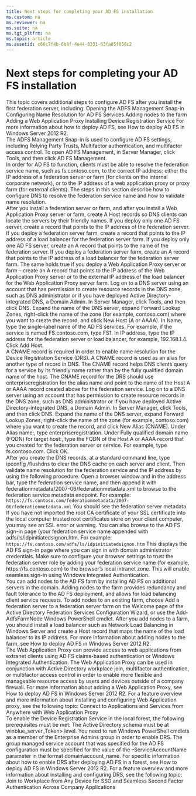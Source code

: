 ```yaml
---
title: Next steps for completing your AD FS installation
ms.custom: na
ms.reviewer: na
ms.suite: na
ms.tgt_pltfrm: na
ms.topic: article
ms.assetid: c66c7f4b-6b8f-4e44-8331-63fa85f858c2
---
```

# Next steps for completing your AD FS installation
<?xml version="1.0" encoding="utf-8"?>
<developerConceptualDocument xmlns="http://ddue.schemas.microsoft.com/authoring/2003/5" xmlns:xlink="http://www.w3.org/1999/xlink" xmlns:xsi="http://www.w3.org/2001/XMLSchema-instance" xsi:schemaLocation="http://ddue.schemas.microsoft.com/authoring/2003/5 http://dduestorage.blob.core.windows.net/ddueschema/developer.xsd">
  <introduction>
    <para>This topic covers additional steps to configure AD FS after you install the first federation server, including:</para>
    <list class="bullet">
      <listItem>
        <para>
          <link xlink:href="c66c7f4b-6b8f-4e44-8331-63fa85f858c2#BKMK_ADFSSnapin">Opening the ADFS Management Snap-in</link>
        </para>
      </listItem>
      <listItem>
        <para>
          <link xlink:href="c66c7f4b-6b8f-4e44-8331-63fa85f858c2#BKMK_ConfigureDNS">Configuring Name Resolution for AD FS Services</link>
        </para>
      </listItem>
      <listItem>
        <para>
          <link xlink:href="c66c7f4b-6b8f-4e44-8331-63fa85f858c2#BKMK_AddNodesToFarm">Adding nodes to the farm</link>
        </para>
      </listItem>
      <listItem>
        <para>
          <link xlink:href="c66c7f4b-6b8f-4e44-8331-63fa85f858c2#BKMK_AddWebAppProxy">Adding a Web Application Proxy</link>
        </para>
      </listItem>
      <listItem>
        <para>
          <link xlink:href="c66c7f4b-6b8f-4e44-8331-63fa85f858c2#BKMK_InstallDRS">Installing Device Registration Service</link>
        </para>
      </listItem>
    </list>
    <para>For more information about how to deploy AD FS, see <legacyLink xlink:href="dccc483a-4df5-49bd-bc7a-39b6d42cee4c">How to deploy AD FS in Windows Server 2012 R2</legacyLink>. </para>
  </introduction>
  <section address="BKMK_ADFSSnapin">
    <title>Opening the ADFS Management Snap-in</title>
    <content>
      <para>The ADFS Management Snap-in is used to configure AD FS settings, including Relying Party Trusts, Multifactor authentication, and multifactor access control. To open AD FS Management, in <ui>Server Manager</ui>, click <ui>Tools</ui>, and then click <ui>AD FS Management</ui>.  </para>
    </content>
  </section>
  <section address="BKMK_ConfigureDNS">
    <title>Configuring Name Resolution for AD FS Services</title>
    <content>
      <para>In order for AD FS to function, clients must be able to resolve the federation service name, such as fs.contoso.com, to the correct IP address: either the IP address of a federation server or farm (for clients on the internal corporate network), or to the IP address of a web application proxy or proxy farm (for external clients).</para>
      <para>The steps in this section describe how to configure DNS to resolve the federation service name and how to validate name resolution. </para>
    </content>
    <sections>
      <section>
        <title>Create A or AAAA (Host) records for the Federation Service Name</title>
        <content>
          <para>After you install a federation server or farm, and after you install a Web Application Proxy server or farm, create A Host records so DNS clients can locate the servers by their friendly names.</para>
          <para>If you deploy only one AD FS server, create a record that points to the IP address of the federation server. If you deploy a federation server farm, create a record that points to the IP address of a load balancer for the federation server farm.</para>
          <para>If you deploy only one AD FS server, create an A record that points to the name of the federation server. If you deploy a federation server farm, create an A record that points to the IP address of a load balancer for the federation server farm. The same holds true if you deploy a Web Application Proxy server or farm – create an A record that points to the IP address of the Web Application Proxy server or to the external IP address of the load balancer for the Web Application Proxy server farm.  </para>
          <procedure>
            <title>To create an A or AAAA (Host) record for the AD FS federation service name</title>
            <steps class="ordered">
              <step>
                <content>
                  <para>Log on to a DNS server using an account that has permission to create resource records in the DNS zone, such as DNS administrator or if you have deployed Active Directory-integrated DNS, a Domain Admin.</para>
                </content>
              </step>
              <step>
                <content>
                  <para>In <ui>Server Manager</ui>, click <ui>Tools</ui>, and then click <ui>DNS</ui>.</para>
                </content>
              </step>
              <step>
                <content>
                  <para>Expand the name of the DNS server, expand <ui>Forward Lookup Zones</ui>, right-click the name of the zone (for example, contoso.com) where you want to create the record, and click <ui>New Host (A or AAAA)</ui>. </para>
                </content>
              </step>
              <step>
                <content>
                  <para>In <ui>Name</ui>, type the single-label name of the AD FS services. For example, if the service is named FS.contoso.com, type <userInputLocalizable>FS1</userInputLocalizable>.</para>
                </content>
              </step>
              <step>
                <content>
                  <para>In <ui>IP address</ui>, type the IP address for the federation server or load balancer, for example, 192.168.1.4.</para>
                </content>
              </step>
              <step>
                <content>
                  <para>Click <ui>Add Host</ui>.</para>
                </content>
              </step>
            </steps>
          </procedure>
</content>
      </section>
      <section>
        <title>Create CNAME record for the Device Registration Service</title>
        <content>
          <para />
          <para>A CNAME record is required in order to enable name resolution for the Device Registration Service (DRS). A CNAME record is used as an alias for another type of record in DNS. The CNAME record helps DNS clients query for a service by its friendly name rather than by the fully qualified domain name of the host. The CNAME record for the DRS should use enterpriseregistration for the alias name and point to the name of the Host A or AAAA record created above for the federation service.</para>
          <procedure>
            <title>To create a CNAME record for DRS</title>
            <steps class="ordered">
              <step>
                <content>
                  <para>Log on to a DNS server using an account that has permission to create resource records in the DNS zone, such as DNS administrator or if you have deployed Active Directory-integrated DNS, a Domain Admin.</para>
                </content>
              </step>
              <step>
                <content>
                  <para>In <ui>Server Manager</ui>, click <ui>Tools</ui>, and then click <ui>DNS</ui>.</para>
                </content>
              </step>
              <step>
                <content>
                  <para>Expand the name of the DNS server, expand <ui>Forward Lookup Zones</ui>, right-click the name of the zone (for example, contoso.com) where you want to create the record, and click <ui>New Alias (CNAME)</ui>. </para>
                </content>
              </step>
              <step>
                <content>
                  <para>Under <ui>Alias name:</ui>, type <userInputLocalizable>enterpriseregistration</userInputLocalizable>.</para>
                </content>
              </step>
              <step>
                <content>
                  <para>Under <ui>Fully qualified domain name (FQDN) for target host:</ui>, type the FQDN of the Host A or AAAA record that you created for the federation server or service. For example, type <userInputLocalizable>fs.contoso.com</userInputLocalizable>.</para>
                </content>
              </step>
              <step>
                <content>
                  <para>Click <ui>OK</ui>.</para>
                </content>
              </step>
            </steps>
          </procedure>
        </content>
      </section>
      <section>
        <title>Verify federation service name resolution</title>
        <content>
          <para>After you create the DNS records, at a standard command line, type <embeddedLabel>ipconfig /flushdns</embeddedLabel> to clear the DNS cache on each server and client. Then validate name resolution for the federation service and the IP address by using the following procedure. </para>
          <procedure>
            <title>To verify federation service name resolution</title>
            <steps class="ordered">
              <step>
                <content>
                  <para>Open a browser window and in the address bar, type the federation service name, and then append it with <userInputLocalizable>federationmetadata/2007-06/federationmetadata.xml</userInputLocalizable> to browse to the federation service metadata endpoint. For example:</para>
                  <code>https://fs.contoso.com/federationmetadata/2007-06/federationmetadata.xml</code>
                  <para>You should see the federation server metadata.  If you have not imported the root CA certificate of your SSL certificate into the local computer trusted root certificates store on your client computer, you may see an SSL error or warning.</para>
                </content>
              </step>
              <step>
                <content>
                  <para>You can also browse to the AD FS sign-in page (your federation service name appended with <userInputLocalizable>adfs/ls/idpinitiatedsignon.htm</userInputLocalizable>. For example: </para>
                  <code>https://fs.contoso.com/adfs/ls/idpinitiatedsignon.htm</code>
                  <para>This displays the AD FS sign-in page where you can sign in with domain administrator credentials.</para>
                  <alert class="important">
                    <para>Make sure to configure your browser settings to trust the federation server role by adding your federation service name (for example, <userInputLocalizable>https://fs.contoso.com</userInputLocalizable>) to the browser’s local intranet zone.  This will enable seamless sign-in using Windows Integrated Authentication.</para>
                  </alert>
                </content>
              </step>
            </steps>
          </procedure>
        </content>
      </section>
    </sections>
  </section>
  <section address="BKMK_AddNodesToFarm">
    <title>Adding nodes to the farm</title>
    <content>
      <para>You can add nodes to the AD FS farm by installing AD FS on additional servers in the domain. Adding nodes to the farm provides redundancy and fault tolerance to the AD FS deployment, and allows for load balancing client service requests. </para>
      <para>To add nodes to an existing farm, choose Add a federation server to a federation server farm on the Welcome page of the Active Directory Federation Services Configuration Wizard, or use the Add-AdfsFarmNode Windows PowerShell cmdlet.  </para>
      <para>After you add nodes to a farm, you should install a load balancer such as Network Load Balancing in Windows Server and create a Host record that maps the name of the load balancer to its IP address. </para>
      <para>For more information about adding nodes to the farm, see <legacyLink xlink:href="dccc483a-4df5-49bd-bc7a-39b6d42cee4c">How to deploy AD FS in Windows Server 2012 R2</legacyLink>.</para>
    </content>
  </section>
  <section address="BKMK_AddWebAppProxy">
    <title>Adding a Web Application Proxy</title>
    <content>
      <para>The Web Application Proxy can provide access to web applications from extranet clients using AD FS claims-based authentication or Windows Integrated Authentication. The Web Application Proxy can be used in conjunction with Active Directory workplace join, multifactor authentication, or multifactor access control in order to enable more flexible and manageable resource access by users and devices outside of a company firewall. </para>
      <para>For more information about adding a Web Application Proxy, see <legacyLink xlink:href="dccc483a-4df5-49bd-bc7a-39b6d42cee4c">How to deploy AD FS in Windows Server 2012 R2</legacyLink>.</para>
      <para>For a feature overview and more information about installing and configuring Web Application proxy, see the following topic:</para>
      <list class="bullet">
        <listItem>
          <para>
            <legacyLink xlink:href="9c9c4e8f-6635-4774-b6e1-f144b5d7ded8">Connect to Applications and Services from Anywhere with Web Application Proxy</legacyLink>
          </para>
        </listItem>
      </list>
    </content>
  </section>
  <section address="BKMK_InstallDRS">
    <title>Enabling Device Registration Service</title>
    <content>
      <para>To enable the Device Registration Service in the local forest, the following prerequisites must be met:</para>
      <list class="bullet">
        <listItem>
          <para>The Active Directory schema must be at <token>winblue_server_Token> level. </para>
        </listItem>
        <listItem>
          <para>You need to run Windows PowerShell cmdlets as a member of the Enterprise Admins group in order to enable DRS.</para>
        </listItem>
        <listItem>
          <para>The group managed service account that was specified for the AD FS configuration must be specified for the value of the <embeddedLabel>–ServiceAccountName</embeddedLabel> parameter in the format <placeholder>domain</placeholder>\<placeholder>account_name</placeholder>. </para>
        </listItem>
      </list>
      <para>For specific information about how to enable DRS after deploying AD FS in a forest, see <legacyLink xlink:href="dccc483a-4df5-49bd-bc7a-39b6d42cee4c">How to deploy AD FS in Windows Server 2012 R2</legacyLink>.</para>
      <para>For a feature overview and more information about installing and configuring DRS, see the following topic:</para>
      <list class="bullet">
        <listItem>
          <para>
            <legacyLink xlink:href="b86471af-4f72-4927-bdfa-b32fa3b9f826">Join to Workplace from Any Device for SSO and Seamless Second Factor Authentication Across Company Applications</legacyLink>
          </para>
        </listItem>
      </list>
    </content>
  </section>
  <relatedTopics />
</developerConceptualDocument>

